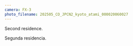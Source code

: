 ```yaml
---
camera: FX-3
photo_filename: 202505_CO_JPCN2_kyoto_atami_000020060027
---
```


Second residence.

Segunda residencia.

